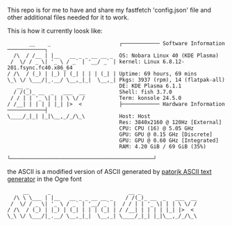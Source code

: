 This repo is for me to have and share my fastfetch 'config.json' file and other additional files needed for it to work.

This is how it currently loosk like:
```
       __    _                      ┌──────────── Software Information ────────────┐
  /\  / /__ | |__   __ _ _ __ __ _  OS: Nobara Linux 40 (KDE Plasma)
 /  \/ / _ \| '_ \ / _` | '__/ _` | kernel: Linux 6.8.12-201.fsync.fc40.x86_64
/ /\  / (_) | |_) | (_| | | | (_| | Uptime: 69 hours, 69 mins
\_\ \/ \___/|_.__/ \__,_|_|  \__,_| Pkgs: 3937 (rpm), 14 (flatpak-all)
   __ _                             DE: KDE Plasma 6.1.1
  / /(_)_ __  _   ___  __           Shell: fish 3.7.0
 / / | | '_ \| | | \ \/ /           Term: konsole 24.5.0
/ /__| | | | | |_| |>  <            ├──────────── Hardware Information ────────────┤
\____/_|_| |_|\__,_/_/\_\           Host: Host
                                    Res: 3840x2160 @ 120Hz [External]
                                    CPU: CPU (16) @ 5.05 GHz
                                    GPU: GPU @ 0.15 GHz [Discrete]
                                    GPU: GPU @ 0.60 GHz [Integrated]
                                    RAM: 4.20 GiB / 69 GiB (35%)
                                    └──────────────────────────────────────────────┘
```
the ASCII is a modified version of ASCII generated by [patorjk ASCII text generator](https://www.patorjk.com/software/taag/#p=display&f=Ogre&t=Nobara%20Linux) in the Ogre font

```
     __      _                         __ _                  
  /\ \ \___ | |__   __ _ _ __ __ _    / /(_)_ __  _   ___  __
 /  \/ / _ \| '_ \ / _` | '__/ _` |  / / | | '_ \| | | \ \/ /
/ /\  / (_) | |_) | (_| | | | (_| | / /__| | | | | |_| |>  < 
\_\ \/ \___/|_.__/ \__,_|_|  \__,_| \____/_|_| |_|\__,_/_/\_\

```
